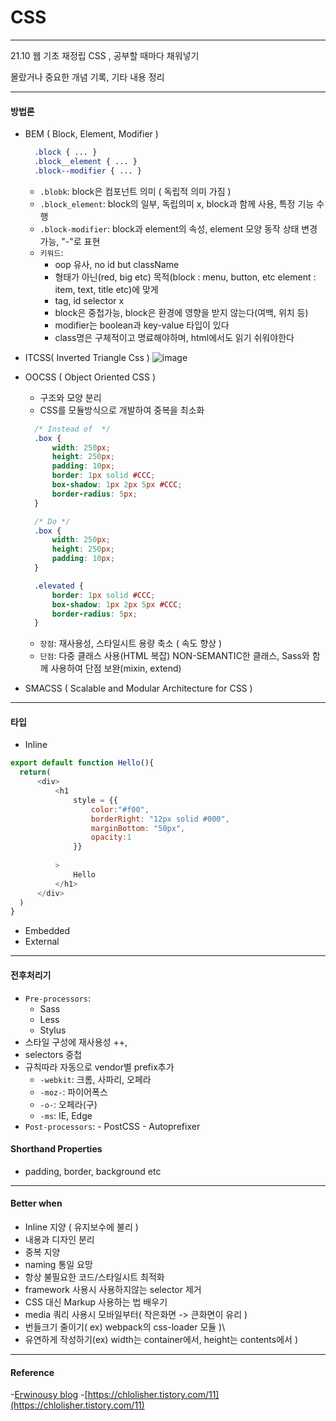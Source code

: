 # CSS
***

21.10 웹 기초 재정립 CSS , 공부할 때마다 채워넣기  
  
몰랐거나 중요한 개념 기록, 기타 내용 정리

***

#### 방법론

  - BEM ( Block, Element, Modifier ) 
    ```Css
      .block { ... }
      .block__element { ... }
      .block--modifier { ... }
    ```
    - ``.blobk``: block은 컴포넌트 의미 ( 독립적 의미 가짐 )
    - ``.block_element``: block의 일부, 독립의미 x, block과 함께 사용, 특정 기능 수행
    - ``.block-modifier``: block과 element의 속성, element 모양 동작 상태 변경 가능, "-"로 표현
    - ``키워드``: 
        - oop 유사, no id but className
        - 형태가 아닌(red, big etc) 목적(block : menu, button, etc element : item, text, title etc)에 맞게 
        - tag, id selector x
        - block은 중첩가능, block은 환경에 영향을 받지 않는다(여백, 위치 등) 
        - modifier는 boolean과 key-value 타입이 있다
        - class명은 구체적이고 명료해야하며, html에서도 읽기 쉬워야한다

  - ITCSS( Inverted Triangle Css )
  ![image](https://user-images.githubusercontent.com/15559593/138219295-e925a3bc-b676-4f83-94f0-233dae0aabf6.png)


  - OOCSS ( Object Oriented CSS )
    - 구조와 모양 분리
    - CSS를 모듈방식으로 개발하여 중복을 최소화
    ```css
      /* Instead of  */
      .box {
          width: 250px;
          height: 250px;
          padding: 10px;
          border: 1px solid #CCC;
          box-shadow: 1px 2px 5px #CCC;
          border-radius: 5px;
      }

      /* Do */
      .box {
          width: 250px;
          height: 250px;
          padding: 10px;
      }

      .elevated {
          border: 1px solid #CCC;
          box-shadow: 1px 2px 5px #CCC;
          border-radius: 5px;
      }
    ```
    - ``장점``: 재사용성, 스타일시트 용량 축소 ( 속도 향상 )
    - ``단점``: 다중 클래스 사용(HTML 복잡) NON-SEMANTIC한 클래스, Sass와 함께 사용하여 단점 보완(mixin, extend)
    
  - SMACSS ( Scalable and Modular Architecture for CSS )
***

#### 타입

  - Inline
  ```js
  export default function Hello(){
    return(
        <div>
            <h1
                style = {{
                    color:"#f00",
                    borderRight: "12px solid #000",
                    marginBottom: "50px",
                    opacity:1
                }}
            
            >
                Hello
            </h1>
        </div>
    )
}
  ```
  - Embedded
  - External

***

#### 전후처리기
  - ``Pre-processors``:
    -  Sass
    -  Less
    -  Stylus
  - 스타일 구성에 재사용성 ++, 
  - selectors 중첩
  - 규칙따라 자동으로 vendor별 prefix추가
    - ``-webkit``: 크롬, 사파리, 오페라
    - ``-moz-``: 파이어폭스
    - ``-o-``: 오페라(구)
    - ``-ms``: IE, Edge
   - ``Post-processors``:
    - PostCSS
    - Autoprefixer
   
#### Shorthand Properties

  - padding, border, background etc

***

#### Better when 

 - Inline 지양 ( 유지보수에 불리 ) 
 - 내용과 디자인 분리
 - 중복 지양
 - naming 통일 요망
 - 항상 불필요한 코드/스타일시트 최적화 
 - framework 사용시 사용하지않는 selector 제거
 - CSS 대신 Markup 사용하는 법 배우기
 - media 쿼리 사용시 모바일부터( 작은화면 -> 큰화면이 유리 ) 
 - 번들크기 줄이기( ex) webpack의 css-loader 모듈 )\
 - 유연하게 작성하기(ex)  width는 container에서, height는 contents에서 )

***

#### Reference
 -[Erwinousy blog](https://erwinousy.medium.com/css-%EA%B0%9C%EC%84%A0%EC%9D%84-%EC%9C%84%ED%95%9C-10%EA%B0%80%EC%A7%80-%EB%B0%A9%EB%B2%95-9923b106661c)
 -[https://chlolisher.tistory.com/11](https://chlolisher.tistory.com/11)

